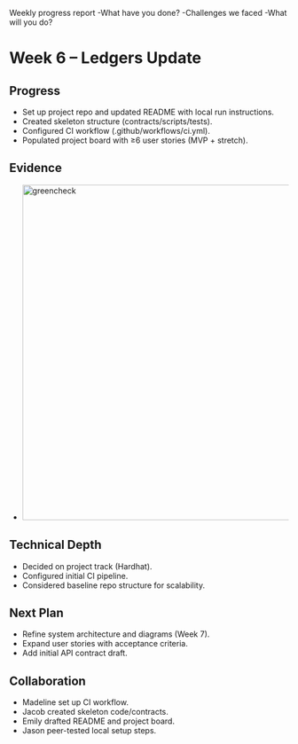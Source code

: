 Weekly progress report
-What have you done?
-Challenges we faced
-What will you do?

# Week 6 – Ledgers Update

## Progress
- Set up project repo and updated README with local run instructions.
- Created skeleton structure (contracts/scripts/tests).
- Configured CI workflow (.github/workflows/ci.yml).
- Populated project board with ≥6 user stories (MVP + stretch).

## Evidence
- <img width="704" height="605" alt="greencheck" src="https://github.com/user-attachments/assets/03453731-5342-40f6-9349-3ecf24b6614e" />

## Technical Depth
- Decided on project track (Hardhat).
- Configured initial CI pipeline.
- Considered baseline repo structure for scalability.

## Next Plan
- Refine system architecture and diagrams (Week 7).
- Expand user stories with acceptance criteria.
- Add initial API contract draft.

## Collaboration
- Madeline set up CI workflow.
- Jacob created skeleton code/contracts.
- Emily drafted README and project board.
- Jason peer-tested local setup steps.
